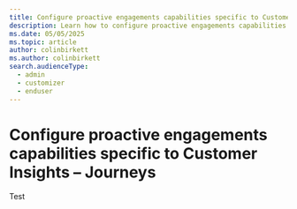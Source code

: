 ```yaml
---
title: Configure proactive engagements capabilities specific to Customer Insights – Journeys
description: Learn how to configure proactive engagements capabilities specific to Customer Insights in in Dynamics 365 Customer Insights - Journeys.
ms.date: 05/05/2025
ms.topic: article
author: colinbirkett
ms.author: colinbirkett
search.audienceType: 
  - admin
  - customizer
  - enduser
---
```


# Configure proactive engagements capabilities specific to Customer Insights – Journeys

Test